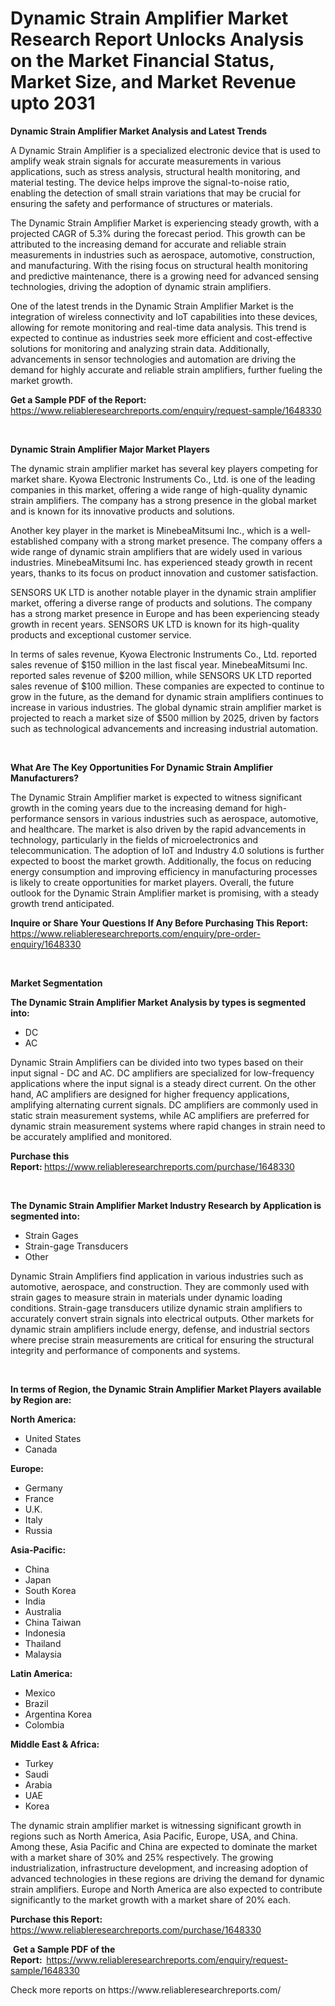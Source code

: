 <p><h1>Dynamic Strain Amplifier Market Research Report Unlocks Analysis on the Market Financial Status, Market Size, and Market Revenue upto 2031</h1></p><p><strong>Dynamic Strain Amplifier Market Analysis and Latest Trends</strong></p>
<p><p>A Dynamic Strain Amplifier is a specialized electronic device that is used to amplify weak strain signals for accurate measurements in various applications, such as stress analysis, structural health monitoring, and material testing. The device helps improve the signal-to-noise ratio, enabling the detection of small strain variations that may be crucial for ensuring the safety and performance of structures or materials.</p><p>The Dynamic Strain Amplifier Market is experiencing steady growth, with a projected CAGR of 5.3% during the forecast period. This growth can be attributed to the increasing demand for accurate and reliable strain measurements in industries such as aerospace, automotive, construction, and manufacturing. With the rising focus on structural health monitoring and predictive maintenance, there is a growing need for advanced sensing technologies, driving the adoption of dynamic strain amplifiers.</p><p>One of the latest trends in the Dynamic Strain Amplifier Market is the integration of wireless connectivity and IoT capabilities into these devices, allowing for remote monitoring and real-time data analysis. This trend is expected to continue as industries seek more efficient and cost-effective solutions for monitoring and analyzing strain data. Additionally, advancements in sensor technologies and automation are driving the demand for highly accurate and reliable strain amplifiers, further fueling the market growth.</p></p>
<p><strong>Get a Sample PDF of the Report:&nbsp;</strong> <a href="https://www.reliableresearchreports.com/enquiry/request-sample/1648330">https://www.reliableresearchreports.com/enquiry/request-sample/1648330</a></p>
<p>&nbsp;</p>
<p><strong>Dynamic Strain Amplifier Major Market Players</strong></p>
<p><p>The dynamic strain amplifier market has several key players competing for market share. Kyowa Electronic Instruments Co., Ltd. is one of the leading companies in this market, offering a wide range of high-quality dynamic strain amplifiers. The company has a strong presence in the global market and is known for its innovative products and solutions.</p><p>Another key player in the market is MinebeaMitsumi Inc., which is a well-established company with a strong market presence. The company offers a wide range of dynamic strain amplifiers that are widely used in various industries. MinebeaMitsumi Inc. has experienced steady growth in recent years, thanks to its focus on product innovation and customer satisfaction.</p><p>SENSORS UK LTD is another notable player in the dynamic strain amplifier market, offering a diverse range of products and solutions. The company has a strong market presence in Europe and has been experiencing steady growth in recent years. SENSORS UK LTD is known for its high-quality products and exceptional customer service.</p><p>In terms of sales revenue, Kyowa Electronic Instruments Co., Ltd. reported sales revenue of $150 million in the last fiscal year. MinebeaMitsumi Inc. reported sales revenue of $200 million, while SENSORS UK LTD reported sales revenue of $100 million. These companies are expected to continue to grow in the future, as the demand for dynamic strain amplifiers continues to increase in various industries. The global dynamic strain amplifier market is projected to reach a market size of $500 million by 2025, driven by factors such as technological advancements and increasing industrial automation.</p></p>
<p>&nbsp;</p>
<p><strong>What Are The Key Opportunities For Dynamic Strain Amplifier Manufacturers?</strong></p>
<p><p>The Dynamic Strain Amplifier market is expected to witness significant growth in the coming years due to the increasing demand for high-performance sensors in various industries such as aerospace, automotive, and healthcare. The market is also driven by the rapid advancements in technology, particularly in the fields of microelectronics and telecommunication. The adoption of IoT and Industry 4.0 solutions is further expected to boost the market growth. Additionally, the focus on reducing energy consumption and improving efficiency in manufacturing processes is likely to create opportunities for market players. Overall, the future outlook for the Dynamic Strain Amplifier market is promising, with a steady growth trend anticipated.</p></p>
<p><strong>Inquire or Share Your Questions If Any Before Purchasing This Report:</strong> <a href="https://www.reliableresearchreports.com/enquiry/pre-order-enquiry/1648330">https://www.reliableresearchreports.com/enquiry/pre-order-enquiry/1648330</a></p>
<p>&nbsp;</p>
<p><strong>Market Segmentation</strong></p>
<p><strong>The Dynamic Strain Amplifier Market Analysis by types is segmented into:</strong></p>
<p><ul><li>DC</li><li>AC</li></ul></p>
<p><p>Dynamic Strain Amplifiers can be divided into two types based on their input signal - DC and AC. DC amplifiers are specialized for low-frequency applications where the input signal is a steady direct current. On the other hand, AC amplifiers are designed for higher frequency applications, amplifying alternating current signals. DC amplifiers are commonly used in static strain measurement systems, while AC amplifiers are preferred for dynamic strain measurement systems where rapid changes in strain need to be accurately amplified and monitored.</p></p>
<p><strong>Purchase this Report:&nbsp;</strong><a href="https://www.reliableresearchreports.com/purchase/1648330">https://www.reliableresearchreports.com/purchase/1648330</a></p>
<p>&nbsp;</p>
<p><strong>The Dynamic Strain Amplifier Market Industry Research by Application is segmented into:</strong></p>
<p><ul><li>Strain Gages</li><li>Strain-gage Transducers</li><li>Other</li></ul></p>
<p><p>Dynamic Strain Amplifiers find application in various industries such as automotive, aerospace, and construction. They are commonly used with strain gages to measure strain in materials under dynamic loading conditions. Strain-gage transducers utilize dynamic strain amplifiers to accurately convert strain signals into electrical outputs. Other markets for dynamic strain amplifiers include energy, defense, and industrial sectors where precise strain measurements are critical for ensuring the structural integrity and performance of components and systems.</p></p>
<p>&nbsp;</p>
<p><strong>In terms of Region, the Dynamic Strain Amplifier Market Players available by Region are:</strong></p>
<p>
    <p> <strong> North America: </strong>
        <ul>
            <li>United States</li>
            <li>Canada</li>
        </ul>
        </p> 
    <p> <strong> Europe: </strong>
        <ul>
            <li>Germany</li>
            <li>France</li>
            <li>U.K.</li>
            <li>Italy</li>
            <li>Russia</li>
        </ul>
        </p> 
    <p> <strong> Asia-Pacific: </strong>
        <ul>
            <li>China</li>
            <li>Japan</li>
            <li>South Korea</li>
            <li>India</li>
            <li>Australia</li>
            <li>China Taiwan</li>
            <li>Indonesia</li>
            <li>Thailand</li>
            <li>Malaysia</li>
        </ul>
        </p> 
    <p> <strong> Latin America: </strong>
        <ul>
            <li>Mexico</li>
            <li>Brazil</li>
            <li>Argentina Korea</li>
            <li>Colombia</li>
        </ul>
        </p> 
    <p> <strong> Middle East & Africa: </strong>
        <ul>
            <li>Turkey</li>
            <li>Saudi</li>
            <li>Arabia</li>
            <li>UAE</li>
            <li>Korea</li>
        </ul>
    </p>
    </p>
<p><p>The dynamic strain amplifier market is witnessing significant growth in regions such as North America, Asia Pacific, Europe, USA, and China. Among these, Asia Pacific and China are expected to dominate the market with a market share of 30% and 25% respectively. The growing industrialization, infrastructure development, and increasing adoption of advanced technologies in these regions are driving the demand for dynamic strain amplifiers. Europe and North America are also expected to contribute significantly to the market growth with a market share of 20% each.</p></p>
<p><strong>Purchase this Report: </strong><a href="https://www.reliableresearchreports.com/purchase/1648330">https://www.reliableresearchreports.com/purchase/1648330</a></p>
<p>&nbsp;<strong>Get a Sample PDF of the Report:&nbsp;&nbsp;</strong><a href="https://www.reliableresearchreports.com/enquiry/request-sample/1648330">https://www.reliableresearchreports.com/enquiry/request-sample/1648330</a></p>
<p><strong></strong></p>
<p>Check more reports on https://www.reliableresearchreports.com/</p>